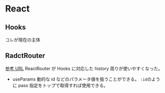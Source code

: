# React

## Hooks

コレが現在の主体

## RadctRouter

[参考 URL](https://ajike.github.io/react-router-dom_hooks/)
ReactRouter が Hooks に対応した history 周りが使いやすくなった。

- useParams
  動的な id などのパラメータ値を扱うことができる。
  `:id`のように pass 指定をトップで取得すれば使用できる。
